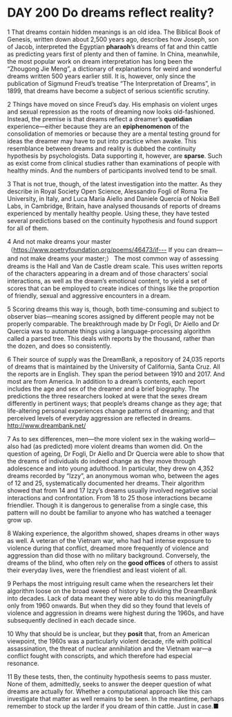 # DAY 200 Do dreams reflect reality?
1 That dreams contain hidden meanings is an old idea. The Biblical Book of Genesis, written down about 2,500 years ago, describes how Joseph, son of Jacob, interpreted the Egyptian **pharaoh**’s dreams of fat and thin cattle as predicting years first of plenty and then of famine. In China, meanwhile, the most popular work on dream interpretation has long been the “Zhougong Jie Meng”, a dictionary of explanations for weird and wonderful dreams written 500 years earlier still. It is, however, only since the publication of Sigmund Freud’s treatise “The Interpretation of Dreams”, in 1899, that dreams have become a subject of serious scientific scrutiny.

2 Things have moved on since Freud’s day. His emphasis on violent urges and sexual repression as the roots of dreaming now looks old-fashioned. Instead, the premise is that dreams reflect a dreamer’s **quotidian** experience—either because they are an **epiphenomenon** of the consolidation of memories or because they are a mental testing ground for ideas the dreamer may have to put into practice when awake. This resemblance between dreams and reality is dubbed the continuity hypothesis by psychologists. Data supporting it, however, are **sparse**. Such as exist come from clinical studies rather than examinations of people with healthy minds. And the numbers of participants involved tend to be small.

3 That is not true, though, of the latest investigation into the matter. As they describe in Royal Society Open Science, Alessandro Fogli of Roma Tre University, in Italy, and Luca Maria Aiello and Daniele Quercia of Nokia Bell Labs, in Cambridge, Britain, have analysed thousands of reports of dreams experienced by mentally healthy people. Using these, they have tested several predictions based on the continuity hypothesis and found support for all of them.

4 And not make dreams your master
（https://www.poetryfoundation.org/poems/46473/if--- If you can dream—and not make dreams your master;）
The most common way of assessing dreams is the Hall and Van de Castle dream scale. This uses written reports of the characters appearing in a dream and of those characters’ social interactions, as well as the dream’s emotional content, to yield a set of scores that can be employed to create indices of things like the proportion of friendly, sexual and aggressive encounters in a dream.

5 Scoring dreams this way is, though, both time-consuming and subject to observer bias—meaning scores assigned by different people may not be properly comparable. The breakthrough made by Dr Fogli, Dr Aiello and Dr Quercia was to automate things using a language-processing algorithm called a parsed tree. This deals with reports by the thousand, rather than the dozen, and does so consistently.

6 Their source of supply was the DreamBank, a repository of 24,035 reports of dreams that is maintained by the University of California, Santa Cruz. All the reports are in English. They span the period between 1910 and 2017. And most are from America. In addition to a dream’s contents, each report includes the age and sex of the dreamer and a brief biography. The predictions the three researchers looked at were that the sexes dream differently in pertinent ways; that people’s dreams change as they age; that life-altering personal experiences change patterns of dreaming; and that perceived levels of everyday aggression are reflected in dreams.
http://www.dreambank.net/

7 As to sex differences, men—the more violent sex in the waking world—also had (as predicted) more violent dreams than women did. On the question of ageing, Dr Fogli, Dr Aiello and Dr Quercia were able to show that the dreams of individuals do indeed change as they move through adolescence and into young adulthood. In particular, they drew on 4,352 dreams recorded by “Izzy”, an anonymous woman who, between the ages of 12 and 25, systematically documented her dreams. Their algorithm showed that from 14 and 17 Izzy’s dreams usually involved negative social interactions and confrontation. From 18 to 25 those interactions became friendlier. Though it is dangerous to generalise from a single case, this pattern will no doubt be familiar to anyone who has watched a teenager grow up.

8 Waking experience, the algorithm showed, shapes dreams in other ways as well. A veteran of the Vietnam war, who had had intense exposure to violence during that conflict, dreamed more frequently of violence and aggression than did those with no military background. Conversely, the dreams of the blind, who often rely on the **good offices** of others to assist their everyday lives, were the friendliest and least violent of all.

9 Perhaps the most intriguing result came when the researchers let their algorithm loose on the broad sweep of history by dividing the DreamBank into decades. Lack of data meant they were able to do this meaningfully only from 1960 onwards. But when they did so they found that levels of violence and aggression in dreams were highest during the 1960s, and have subsequently declined in each decade since.

10 Why that should be is unclear, but they **posit** that, from an American viewpoint, the 1960s was a particularly violent decade, rife with political assassination, the threat of nuclear annihilation and the Vietnam war—a conflict fought with conscripts, and which therefore had especial resonance.

11 By these tests, then, the continuity hypothesis seems to pass muster. None of them, admittedly, seeks to answer the deeper question of what dreams are actually for. Whether a computational approach like this can investigate that matter as well remains to be seen. In the meantime, perhaps remember to stock up the larder if you dream of thin cattle. Just in case.■

